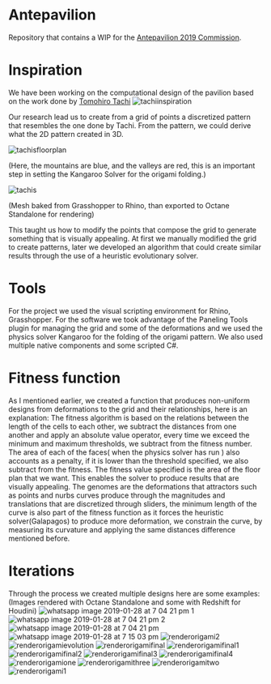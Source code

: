 # Antepavilion
Repository that contains a WIP for the [Antepavilion 2019 Commission](http://antepavilion.org/).
# Inspiration
We have been working on the computational design of the pavilion based on the work done by [Tomohiro Tachi](http://www.tsg.ne.jp/TT/)
![tachiinspiration](https://user-images.githubusercontent.com/21000020/51937630-1a710280-23d9-11e9-868e-15a2f83564ca.JPG)

Our research lead us to create from a grid of points a discretized pattern that resembles the one done by Tachi. From the pattern, we could derive what the 2D pattern created in 3D.

![tachisfloorplan](https://user-images.githubusercontent.com/21000020/51937270-37f19c80-23d8-11e9-99b8-46d1d8126d76.JPG)

(Here, the mountains are blue, and the valleys are red, this is an important step in setting the Kangaroo Solver for the origami folding.)

![tachis](https://user-images.githubusercontent.com/21000020/51936773-f14f7280-23d6-11e9-9de1-5f0f5e4f6234.png)

(Mesh baked from Grasshopper to Rhino, than exported to Octane Standalone for rendering)

This taught us how to modify the points that compose the grid to generate something that is visually appealing. At first we manually modified the grid to create patterns, later we developed an algorithm that could create similar results through the use of a heuristic evolutionary solver.
# Tools
For the project we used the visual scripting environment for Rhino, Grasshopper. For the software we took advantage of the Paneling Tools plugin for managing the grid and some of the deformations and we used the physics solver Kangaroo for the folding of the origami pattern. We also used multiple native components and some scripted C#.
# Fitness function
As I mentioned earlier, we created a function that produces non-uniform designs from deformations to the grid and their relationships, here is an explanation:
The fitness algorithm is based on the relations between the length of the cells to each other, we subtract the distances from one another and apply an absolute value operator, every time we exceed the minimum and maximum thresholds, we subtract from the fitness number. The area of each of the faces( when the physics solver has run ) also accounts as a penalty, if it is lower than the threshold specified, we also subtract from the fitness. The fitness value specified is the area of the floor plan that we want. This enables the solver to produce results that are visually appealing. 
The genomes are the deformations that attractors such as points and nurbs curves produce through the magnitudes and translations that are discretized through sliders, the minimum length of the curve is also part of the fitness function as it forces the heuristic solver(Galapagos) to produce more deformation, we constrain the curve, by measuring its curvature and applying the same distances difference mentioned before.
# Iterations
Through the process we created multiple designs here are some examples:
(Images rendered with Octane Standalone and some with Redshift for Houdini)
![whatsapp image 2019-01-28 at 7 04 21 pm 1](https://user-images.githubusercontent.com/21000020/51989931-029b8c00-2476-11e9-8ede-dfe7fe9f9c43.jpeg)
![whatsapp image 2019-01-28 at 7 04 21 pm 2](https://user-images.githubusercontent.com/21000020/51989933-029b8c00-2476-11e9-95b1-1f91afcf959e.jpeg)
![whatsapp image 2019-01-28 at 7 04 21 pm](https://user-images.githubusercontent.com/21000020/51989934-029b8c00-2476-11e9-99e2-ab2db01a8a2f.jpeg)
![whatsapp image 2019-01-28 at 7 15 03 pm](https://user-images.githubusercontent.com/21000020/51989935-03342280-2476-11e9-892c-ba065dd2ed1d.jpeg)
![renderorigami2](https://user-images.githubusercontent.com/21000020/51989637-78532800-2475-11e9-91b8-94f0f69551a2.png)
![renderorigamievolution](https://user-images.githubusercontent.com/21000020/51989638-78532800-2475-11e9-9c68-5b8449da8c31.png)
![renderorigamifinal](https://user-images.githubusercontent.com/21000020/51989639-78532800-2475-11e9-900a-5d50568bcca7.png)
![renderorigamifinal1](https://user-images.githubusercontent.com/21000020/51989640-78532800-2475-11e9-8824-31013eafcf4f.png)
![renderorigamifinal2](https://user-images.githubusercontent.com/21000020/51989641-78532800-2475-11e9-9af5-40bd279d8197.png)
![renderorigamifinal3](https://user-images.githubusercontent.com/21000020/51989642-78532800-2475-11e9-90f5-07dd4d645bb5.png)
![renderorigamifinal4](https://user-images.githubusercontent.com/21000020/51989643-78ebbe80-2475-11e9-81e1-bd2b30e2580e.png)
![renderorigamione](https://user-images.githubusercontent.com/21000020/51989645-78ebbe80-2475-11e9-83cc-5c28b2289e38.png)
![renderorigamithree](https://user-images.githubusercontent.com/21000020/51989646-78ebbe80-2475-11e9-91d0-2c6072137a41.png)
![renderorigamitwo](https://user-images.githubusercontent.com/21000020/51989650-79845500-2475-11e9-9561-d3c0bfda7956.png)
![renderorigami1](https://user-images.githubusercontent.com/21000020/51989651-79845500-2475-11e9-8337-ca09bd75e03d.png)

